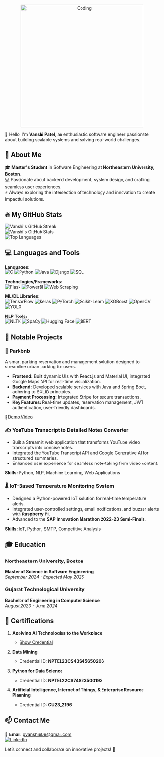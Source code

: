 <p align="center">
<img alt="Coding" width="400" src="https://user-images.githubusercontent.com/74038190/219923809-b86dc415-a0c2-4a38-bc88-ad6cf06395a8.gif">
</p>

👋 Hello! I'm **Vanshi Patel**, an enthusiastic software engineer passionate about building scalable systems and solving real-world challenges.  

## 🚀 About Me  
🎓 **Master's Student** in Software Engineering at **Northeastern University, Boston**.  
💻 Passionate about backend development, system design, and crafting seamless user experiences.  
⚡ Always exploring the intersection of technology and innovation to create impactful solutions.  



## 🔥 My GitHub Stats  
![Vanshi's GitHub Streak](https://github-readme-streak-stats.herokuapp.com/?user=VAP2999&theme=radical)  
![Vanshi's GitHub Stats](https://github-readme-stats.vercel.app/api?username=VAP2999&show_icons=true&theme=radical)  
![Top Languages](https://github-readme-stats.vercel.app/api/top-langs/?username=VAP2999&layout=compact&theme=radical)  


## 💻 **Languages and Tools**

**Languages:**  
![C](https://img.shields.io/badge/C-00599C?style=flat-square&logo=c&logoColor=white)  ![Python](https://img.shields.io/badge/Python-3776AB?style=flat-square&logo=python&logoColor=white)  ![Java](https://img.shields.io/badge/Java-007396?style=flat-square&logo=java&logoColor=white)  ![Django](https://img.shields.io/badge/Django-092E20?style=flat-square&logo=django&logoColor=white)  ![SQL](https://img.shields.io/badge/SQL-4479A1?style=flat-square&logo=mysql&logoColor=white)  

**Technologies/Frameworks:**  
![Flask](https://img.shields.io/badge/Flask-000000?style=flat-square&logo=flask&logoColor=white)  ![PowerBI](https://img.shields.io/badge/PowerBI-F2C811?style=flat-square&logo=powerbi&logoColor=black)  ![Web Scraping](https://img.shields.io/badge/Web%20Scraping-FF9900?style=flat-square&logo=webscraper&logoColor=white)  

**ML/DL Libraries:**  
![TensorFlow](https://img.shields.io/badge/TensorFlow-FF6F00?style=flat-square&logo=tensorflow&logoColor=white)  ![Keras](https://img.shields.io/badge/Keras-D00000?style=flat-square&logo=keras&logoColor=white)  ![PyTorch](https://img.shields.io/badge/PyTorch-EE4C2C?style=flat-square&logo=pytorch&logoColor=white)  ![Scikit-Learn](https://img.shields.io/badge/Scikit--Learn-F7931E?style=flat-square&logo=scikit-learn&logoColor=white)  ![XGBoost](https://img.shields.io/badge/XGBoost-FF6600?style=flat-square&logo=xgboost&logoColor=white)  ![OpenCV](https://img.shields.io/badge/OpenCV-5C3EE8?style=flat-square&logo=opencv&logoColor=white)  ![YOLO](https://img.shields.io/badge/YOLO-FFDD00?style=flat-square&logo=yolo&logoColor=black)  

**NLP Tools:**  
![NLTK](https://img.shields.io/badge/NLTK-0277BD?style=flat-square&logo=python&logoColor=white)  ![SpaCy](https://img.shields.io/badge/SpaCy-09A3D5?style=flat-square&logo=spacy&logoColor=white)  ![Hugging Face](https://img.shields.io/badge/Hugging%20Face-F4A261?style=flat-square&logo=huggingface&logoColor=black)  ![BERT](https://img.shields.io/badge/BERT-FF6F61?style=flat-square&logo=bert&logoColor=white)
 

## 🌟 Notable Projects  

### 🚗 **Parkbnb**  
A smart parking reservation and management solution designed to streamline urban parking for users.  
- **Frontend:** Built dynamic UIs with React.js and Material UI, integrated Google Maps API for real-time visualization.  
- **Backend:** Developed scalable services with Java and Spring Boot, adhering to SOLID principles.  
- **Payment Processing:** Integrated Stripe for secure transactions.  
- **Key Features:** Real-time updates, reservation management, JWT authentication, user-friendly dashboards.  

🎥[Demo Video](https://northeastern-my.sharepoint.com/:v:/r/personal/patel_vanshi_northeastern_edu/Documents/OOD_FINAL_PROJECT_GROUP2.MOV?csf=1&web=1&e=durQvo&nav=eyJyZWZlcnJhbEluZm8iOnsicmVmZXJyYWxBcHAiOiJTdHJlYW1XZWJBcHAiLCJyZWZlcnJhbFZpZXciOiJTaGFyZURpYWxvZy1MaW5rIiwicmVmZXJyYWxBcHBQbGF0Zm9ybSI6IldlYiIsInJlZmVycmFsTW9kZSI6InZpZXcifX0%3D)



### ✍️ **YouTube Transcript to Detailed Notes Converter**  
- Built a Streamlit web application that transforms YouTube video transcripts into concise notes.  
- Integrated the YouTube Transcript API and Google Generative AI for structured summaries.  
- Enhanced user experience for seamless note-taking from video content.  

**Skills:** Python, NLP, Machine Learning, Web Applications  


### 🌡️ **IoT-Based Temperature Monitoring System**  
- Designed a Python-powered IoT solution for real-time temperature alerts.  
- Integrated user-controlled settings, email notifications, and buzzer alerts with **Raspberry Pi**.  
- Advanced to the **SAP Innovation Marathon 2022-23 Semi-Finals**.  

**Skills:** IoT, Python, SMTP, Competitive Analysis  


## 🎓 Education  
### Northeastern University, Boston  
**Master of Science in Software Engineering**  
*September 2024 - Expected May 2026*  

### Gujarat Technological University  
**Bachelor of Engineering in Computer Science**  
*August 2020 - June 2024*  



## 📜 Certifications  

1. **Applying AI Technologies to the Workplace**  
   - [Show Credential](#)  

2. **Data Mining**  
   - Credential ID: **NPTEL23CS43S45650206**   

3. **Python for Data Science**  
   - Credential ID: **NPTEL22CS74S23500193**  

4. **Artificial Intelligence, Internet of Things, & Enterprise Resource Planning**   
   - Credential ID: **CU23_2196**   




## 📫 Contact Me  
📧 **Email**: pvanshi909@gmail.com  
[![LinkedIn](https://img.shields.io/badge/LinkedIn-Profile-blue)](https://www.linkedin.com/in/vanshi-patel-2k2/)  

Let’s connect and collaborate on innovative projects! 🚀  

